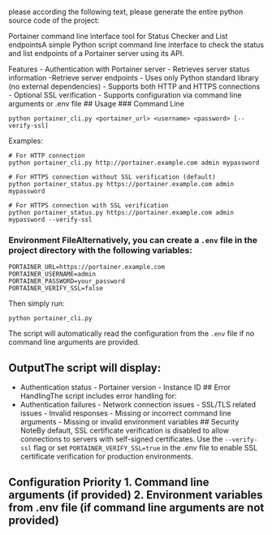 please according the following text, please generate the entire python source code of the project:

Portainer command line interface tool for Status Checker and List endpointsA simple Python script command line interface to check the status and list endpoints of a Portainer server using its API.

Features - Authentication with Portainer server - Retrieves server status information -Retrieve server endpoints - Uses only Python standard library (no external dependencies) - Supports both HTTP and HTTPS connections - Optional SSL verification - Supports configuration via command line arguments or .env file ## Usage ### Command Line

```
python portainer_cli.py <portainer_url> <username> <password> [--verify-ssl]
```

Examples:

```
# For HTTP connection
python portainer_cli.py http://portainer.example.com admin mypassword

# For HTTPS connection without SSL verification (default)
python portainer_status.py https://portainer.example.com admin mypassword

# For HTTPS connection with SSL verification
python portainer_status.py https://portainer.example.com admin mypassword --verify-ssl
```

### Environment FileAlternatively, you can create a `.env` file in the project directory with the following variables:

```
PORTAINER_URL=https://portainer.example.com
PORTAINER_USERNAME=admin
PORTAINER_PASSWORD=your_password
PORTAINER_VERIFY_SSL=false
```

Then simply run:

```
python portainer_cli.py
```

The script will automatically read the configuration from the `.env` file if no command line arguments are provided.

## OutputThe script will display:

- Authentication status - Portainer version - Instance ID ## Error HandlingThe script includes error handling for:
- Authentication failures - Network connection issues - SSL/TLS related issues - Invalid responses - Missing or incorrect command line arguments - Missing or invalid environment variables ## Security NoteBy default, SSL certificate verification is disabled to allow connections to servers with self-signed certificates. Use the `--verify-ssl` flag or set `PORTAINER_VERIFY_SSL=true` in the .env file to enable SSL certificate verification for production environments.

## Configuration Priority 1. Command line arguments (if provided) 2. Environment variables from .env file (if command line arguments are not provided)
